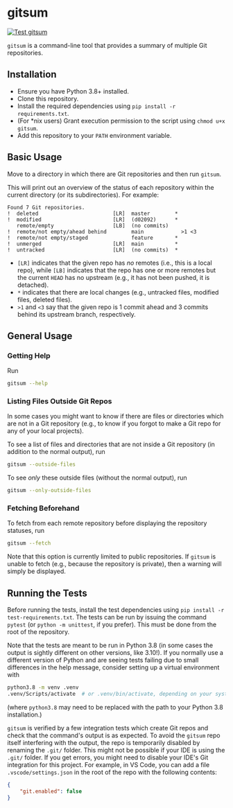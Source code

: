 # gitsum
[![Test gitsum](https://github.com/louis-hildebrand/gitsum/actions/workflows/main.yml/badge.svg)](https://github.com/louis-hildebrand/gitsum/actions/workflows/main.yml)

`gitsum` is a command-line tool that provides a summary of multiple Git repositories.

## Installation
- Ensure you have Python 3.8+ installed.
- Clone this repository.
- Install the required dependencies using `pip install -r requirements.txt`.
- (For *nix users) Grant execution permission to the script using `chmod u+x gitsum`.
- Add this repository to your `PATH` environment variable.

## Basic Usage
Move to a directory in which there are Git repositories and then run `gitsum`.

This will print out an overview of the status of each repository within the current directory (or its subdirectories). For example:
```
Found 7 Git repositories.
!  deleted                        [LR]  master        *
!  modified                       [LR]  (d02092)      *
   remote/empty                   [LB]  (no commits)
!  remote/not empty/ahead behind        main            >1 <3
!  remote/not empty/staged              feature       *
!  unmerged                       [LR]  main          *
!  untracked                      [LR]  (no commits)  *
```

- `[LR]` indicates that the given repo has _no_ remotes (i.e., this is a local repo), while `[LB]` indicates that the repo has one or more remotes but the current `HEAD` has no upstream (e.g., it has not been pushed, it is detached).
- `*` indicates that there are local changes (e.g., untracked files, modified files, deleted files).
- `>1` and `<3` say that the given repo is 1 commit ahead and 3 commits behind its upstream branch, respectively.

## General Usage
### Getting Help
Run
```sh
gitsum --help
```

### Listing Files Outside Git Repos
In some cases you might want to know if there are files or directories which are not in a Git repository (e.g., to know if you forgot to make a Git repo for any of your local projects).

To see a list of files and directories that are not inside a Git repository (in addition to the normal output), run
```sh
gitsum --outside-files
```

To see _only_ these outside files (without the normal output), run
```sh
gitsum --only-outside-files
```

### Fetching Beforehand
To fetch from each remote repository before displaying the repository statuses, run
```sh
gitsum --fetch
```

Note that this option is currently limited to public repositories. If `gitsum` is unable to fetch (e.g., because the repository is private), then a warning will simply be displayed. 

## Running the Tests
Before running the tests, install the test dependencies using `pip install -r test-requirements.txt`. The tests can be run by issuing the command `pytest` (or `python -m unittest`, if you prefer). This must be done from the root of the repository.

Note that the tests are meant to be run in Python 3.8 (in some cases the output is sightly different on other versions, like 3.10!). If you normally use a different version of Python and are seeing tests failing due to small differences in the help message, consider setting up a virtual environment with
```sh
python3.8 -m venv .venv
.venv/Scripts/activate  # or .venv/bin/activate, depending on your system
```
(where `python3.8` may need to be replaced with the path to your Python 3.8 installation.)

`gitsum` is verified by a few integration tests which create Git repos and check that the command's output is as expected. To avoid the `gitsum` repo itself interfering with the output, the repo is temporarily disabled by renaming the `.git/` folder. This might not be possible if your IDE is using the `.git/` folder. If you get errors, you might need to disable your IDE's Git integration for this project. For example, in VS Code, you can add a file `.vscode/settings.json` in the root of the repo with the following contents:
```json
{
    "git.enabled": false
}
```
